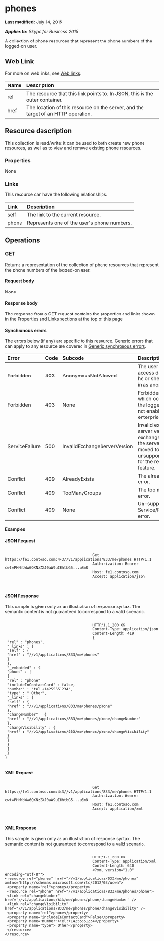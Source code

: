
# phones 

 **Last modified:** July 14, 2015

 _**Applies to:** Skype for Business 2015_

A collection of phone resources that represent the phone numbers of the logged-on user. 

## Web Link
<a name="sectionSection0"> </a>

For more on web links, see [Web links](WebLinks.md).



|**Name**|**Description**|
|:-----|:-----|
|rel|The resource that this link points to. In JSON, this is the outer container.|
|href|The location of this resource on the server, and the target of an HTTP operation.|

## Resource description
<a name="sectionSection1"> </a>

This collection is read/write; it can be used to both create new phone resources, as well as to view and remove existing phone resources. 


### Properties

None


### Links

This resource can have the following relationships.



|**Link**|**Description**|
|:-----|:-----|
|self|The link to the current resource.|
|phone|Represents one of the user's phone numbers.|

## Operations
<a name="sectionSection2"> </a>




### GET

Returns a representation of the collection of phone resources that represent the phone numbers of the logged-on user.


#### Request body

None


#### Response body

The response from a GET request contains the properties and links shown in the Properties and Links sections at the top of this page.


#### Synchronous errors

The errors below (if any) are specific to this resource. Generic errors that can apply to any resource are covered in [Generic synchronous errors](GenericSynchronousErrors.md).



|**Error**|**Code**|**Subcode**|**Description**|
|:-----|:-----|:-----|:-----|
|Forbidden|403|AnonymousNotAllowed|The user cannot access delegates as he or she has signed in as anonymous.|
|Forbidden|403|None|Forbidden exception which occurs when the logged in user is not enabled for enterprise voice.|
|ServiceFailure|500|InvalidExchangeServerVersion|Invalid exchange server version.The exchange mailbox of the server might have moved to an unsupported version for the required feature.|
|Conflict|409|AlreadyExists|The already exists error.|
|Conflict|409|TooManyGroups|The too many groups error.|
|Conflict|409|None|Un-supported Service/Resource/API error.|

#### Examples




#### JSON Request


```

										Get https://fe1.contoso.com:443//v1/applications/833/me/phones HTTP/1.1
										Authorization: Bearer cwt=PHNhbWw6QXNzZXJ0aW9uIHhtbG5...uZm8
										Host: fe1.contoso.com
										Accept: application/json
										
									
```


#### JSON Response

This sample is given only as an illustration of response syntax. The semantic content is not guaranteed to correspond to a valid scenario.


```

										HTTP/1.1 200 OK
										Content-Type: application/json
										Content-Length: 419
										{
 "rel" : "phones",
 "_links" : {
 "self" : {
 "href" : "//v1/applications/833/me/phones"
 }
 },
 "_embedded" : {
 "phone" : [
 {
 "rel" : "phone",
 "includeInContactCard" : false,
 "number" : "tel:+14255551234",
 "type" : " Other",
 "_links" : {
 "self" : {
 "href" : "//v1/applications/833/me/phones/phone"
 },
 "changeNumber" : {
 "href" : "//v1/applications/833/me/phones/phone/changeNumber"
 },
 "changeVisibility" : {
 "href" : "//v1/applications/833/me/phones/phone/changeVisibility"
 }
 }
 }
 ]
 }
}
									
```


#### XML Request


```

										Get https://fe1.contoso.com:443//v1/applications/833/me/phones HTTP/1.1
										Authorization: Bearer cwt=PHNhbWw6QXNzZXJ0aW9uIHhtbG5...uZm8
										Host: fe1.contoso.com
										Accept: application/xml
										
									
```


#### XML Response

This sample is given only as an illustration of response syntax. The semantic content is not guaranteed to correspond to a valid scenario.


```

										HTTP/1.1 200 OK
										Content-Type: application/xml
										Content-Length: 640
										<?xml version="1.0" encoding="utf-8"?>
<resource rel="phones" href="//v1/applications/833/me/phones" xmlns="http://schemas.microsoft.com/rtc/2012/03/ucwa">
 <property name="rel">phones</property>
 <resource rel="phone" href="//v1/applications/833/me/phones/phone">
 <link rel="changeNumber" href="//v1/applications/833/me/phones/phone/changeNumber" />
 <link rel="changeVisibility" href="//v1/applications/833/me/phones/phone/changeVisibility" />
 <property name="rel">phone</property>
 <property name="includeInContactCard">False</property>
 <property name="number">tel:+14255551234</property>
 <property name="type"> Other</property>
 </resource>
</resource>
									
```

